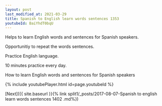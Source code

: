 ```yaml
---
layout: post
last_modified_at: 2021-03-29
title: Spanish to English learn words sentences 1353 
youtubeId: BaiYhdT0bqU
---
```

 
 
Helps to learn English words and sentences for Spanish speakers.

Opportunitiy to repeat the words sentences. 

Practice English language. 
 
10 minutes practice every day. 
 
How to learn English words and sentences for Spanish speakers 
 
{% include youtubePlayer.html id=page.youtubeId %}
 
 
[Next]({{ site.baseurl }}{% link  split1/_posts/2017-08-07-Spanish to english learn words sentences 1402 .md%})
 
